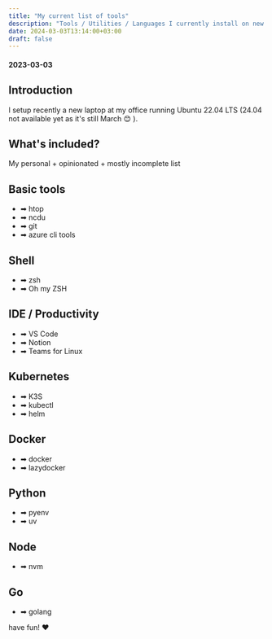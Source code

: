 ```yaml
---
title: "My current list of tools"
description: "Tools / Utilities / Languages I currently install on new computers"
date: 2024-03-03T13:14:00+03:00
draft: false
---
```


####
#### 2023-03-03

## Introduction
I setup recently a new laptop at my office running Ubuntu 22.04 LTS (24.04 not available yet as it's still March 😊 ).

## What's included?
My personal + opinionated + mostly incomplete list


## Basic tools
- ➡ htop
- ➡ ncdu
- ➡ git
- ➡ azure cli tools

## Shell
- ➡ zsh
- ➡ Oh my ZSH

## IDE / Productivity
- ➡ VS Code
- ➡ Notion
- ➡ Teams for Linux

## Kubernetes
- ➡ K3S
- ➡ kubectl
- ➡ helm

## Docker
- ➡ docker
- ➡ lazydocker

## Python
- ➡ pyenv
- ➡ uv

## Node
- ➡ nvm

## Go
- ➡ golang


have fun! ❤


